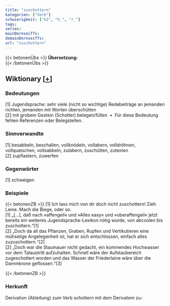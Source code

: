 ```yaml
---
title: "zuschottern"
kategorien: ["Verb"]
schwierigkeit: ["k2", "h_", "r_"]
tags:
series:
mainDornseiffs:
domainDornseiffs:
url: "zuschottern"
---
```


{{< betonenÜbs >}}
**Übersetzung:**  
{{< /betonenÜbs >}}

## Wiktionary [[+](https://de.wiktionary.org/wiki/zuschottern)]

### Bedeutungen
[1] Jugendsprache: sehr viele (nicht so wichtige) Redebeiträge an jemanden richten, jemanden mit Worten überschütten  
[2] mit grobem Gestein (Schotter) belegen/füllen  •  Für diese Bedeutung fehlen Referenzen oder Belegstellen.  

### Sinnverwandte
[1] besabbeln, beschallen, vollknödeln, vollabern, volldröhnen, vollquatschen, vollsabbeln, zulabern, zuschütten, zutexten  
[2] zupflastern, zuwerfen  

### Gegenwörter
[1] schweigen  

### Beispiele
{{< betonenZB >}}
[1] Ich lass mich von dir doch nicht zuschottern! Zieh Leine. Mach die Biege, oder so.  
[1] „[…], daß nach »affengeil« und »Alles easy« und »oberaffengeil« jetzt bereits ein weiteres Jugendsprache-Lexikon nötig wurde, von abcoolen bis zuschottern.“[1]  
[2] „Doch da all das Pflanzen, Graben, Rupfen und Vertikutieren eine mühselige Angelegenheit ist, hat er sich entschlossen, einfach alles zuzuschottern.“[2]  
[2] „Doch war die Staumauer nicht gedacht, ein kommendes Hochwasser vor dem Talaustritt aufzuhalten. Schnell wäre der Aufstaubereich zugeschottert worden und das Wasser der Friederlaine wäre über die Dammkrone geflossen.“[3]  

{{< /betonenZB >}}
### Herkunft
Derivation (Ableitung) zum Verb schottern mit dem Derivatem zu-  


